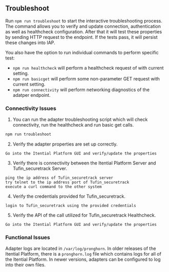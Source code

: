 ## Troubleshoot

Run `npm run troubleshoot` to start the interactive troubleshooting process. The command allows you to verify and update connection, authentication as well as healthcheck configuration. After that it will test these properties by sending HTTP request to the endpoint. If the tests pass, it will persist these changes into IAP.

You also have the option to run individual commands to perform specific test:

- `npm run healthcheck` will perform a healthcheck request of with current setting.
- `npm run basicget` will perform some non-parameter GET request with current setting.
- `npm run connectivity` will perform networking diagnostics of the adatper endpoint.

### Connectivity Issues

1. You can run the adapter troubleshooting script which will check connectivity, run the healthcheck and run basic get calls.

```bash
npm run troubleshoot
```

2. Verify the adapter properties are set up correctly.

```text
Go into the Itential Platform GUI and verify/update the properties
```

3. Verify there is connectivity between the Itential Platform Server and Tufin_securetrack Server.

```text
ping the ip address of Tufin_securetrack server
try telnet to the ip address port of Tufin_securetrack
execute a curl command to the other system
```

4. Verify the credentials provided for Tufin_securetrack.

```text
login to Tufin_securetrack using the provided credentials
```

5. Verify the API of the call utilized for Tufin_securetrack Healthcheck.

```text
Go into the Itential Platform GUI and verify/update the properties
```

### Functional Issues

Adapter logs are located in `/var/log/pronghorn`. In older releases of the Itential Platform, there is a `pronghorn.log` file which contains logs for all of the Itential Platform. In newer versions, adapters can be configured to log into their own files.

